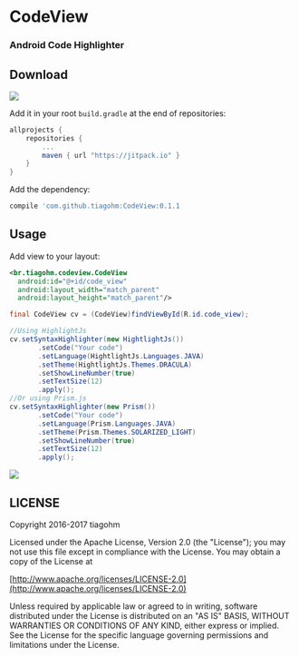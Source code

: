 # CodeView
### Android Code Highlighter

## Download

[![](https://jitpack.io/v/tiagohm/CodeView.svg)](https://jitpack.io/#tiagohm/CodeView)

Add it in your root `build.gradle` at the end of repositories:
```gradle
allprojects {
    repositories {
        ...
        maven { url "https://jitpack.io" }
    }
}
```
Add the dependency:
```gradle
compile 'com.github.tiagohm:CodeView:0.1.1
```

## Usage

Add view to your layout:
```xml
<br.tiagohm.codeview.CodeView
  android:id="@+id/code_view"
  android:layout_width="match_parent"
  android:layout_height="match_parent"/>
 ```
 ```java
 final CodeView cv = (CodeView)findViewById(R.id.code_view);

 //Using HighlightJs
 cv.setSyntaxHighlighter(new HightlightJs())
        .setCode("Your code")
        .setLanguage(HightlightJs.Languages.JAVA)
        .setTheme(HightlightJs.Themes.DRACULA)
        .setShowLineNumber(true)
        .setTextSize(12)
        .apply();
 //Or using Prism.js
 cv.setSyntaxHighlighter(new Prism())
        .setCode("Your code")
        .setLanguage(Prism.Languages.JAVA)
        .setTheme(Prism.Themes.SOLARIZED_LIGHT)
        .setShowLineNumber(true)
        .setTextSize(12)
        .apply();
 ```
 
 ![](https://raw.githubusercontent.com/tiagohm/CodeView/master/3.png)
 
## LICENSE
Copyright 2016-2017 tiagohm

Licensed under the Apache License, Version 2.0 (the "License");
you may not use this file except in compliance with the License.
You may obtain a copy of the License at

[http://www.apache.org/licenses/LICENSE-2.0](http://www.apache.org/licenses/LICENSE-2.0)

Unless required by applicable law or agreed to in writing, software
distributed under the License is distributed on an "AS IS" BASIS,
WITHOUT WARRANTIES OR CONDITIONS OF ANY KIND, either express or implied.
See the License for the specific language governing permissions and
limitations under the License.
